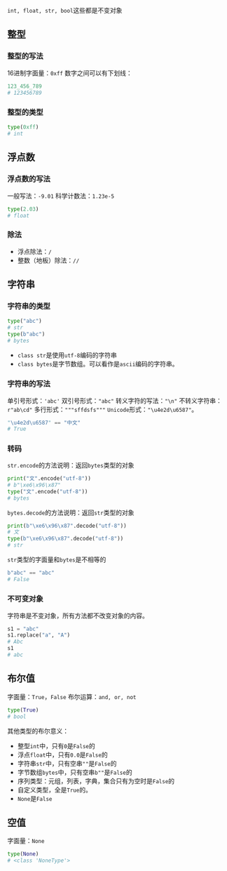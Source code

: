 
`int, float, str, bool`这些都是不变对象
## 整型
### 整型的写法
16进制字面量：`0xff`
数字之间可以有下划线：
```python
123_456_789
# 123456789
```
##### 
### 整型的类型
```python
type(0xff)
# int
```


## 浮点数
### 浮点数的写法
一般写法：`-9.01`
科学计数法：`1.23e-5`
```python
type(2.03)
# float
```
### 
### 除法

- 浮点除法：`/`
- 整数（地板）除法：`//`



## 字符串
### 字符串的类型
```python
type("abc")
# str
type(b"abc")
# bytes
```

- `class str`是使用`utf-8`编码的字符串
- `class bytes`是字节数组。可以看作是`ascii`编码的字符串。
##### 
### 字符串的写法
单引号形式：`'abc'`
双引号形式：`"abc"`
转义字符的写法：`"\n"`
不转义字符串：`r"ab\cd"`
多行形式：`"""sffdsfs"""`
`Unicode`形式：`"\u4e2d\u6587"`。
```python
"\u4e2d\u6587" == "中文"
# True
```
##### 
### 转码
`str.encode`的方法说明：返回`bytes`类型的对象
```python
print("文".encode("utf-8"))
# b"\xe6\x96\x87"
type("文".encode("utf-8"))
# bytes
```
`bytes.decode`的方法说明：返回`str`类型的对象
```python
print(b"\xe6\x96\x87".decode("utf-8"))
# 文
type(b"\xe6\x96\x87".decode("utf-8"))
# str
```
`str`类型的字面量和`bytes`是不相等的
```python
b"abc" == "abc"
# False
```
##### 
### 不可变对象
字符串是不变对象，所有方法都不改变对象的内容。
```python
s1 = "abc"
s1.replace("a", "A")
# Abc
s1
# abc
```
#### 

## 布尔值
字面量：`True`，`False`
布尔运算：`and, or, not`
```python
type(True)
# bool
```
其他类型的布尔意义：

- 整型`int`中，只有`0`是`False`的
- 浮点`float`中，只有`0.0`是`False`的
- 字符串`str`中，只有空串`""`是`False`的
- 字节数组`bytes`中，只有空串`b""`是`False`的
- 序列类型：元组，列表，字典，集合只有为空时是`False`的
- 自定义类型，全是`True`的。
- `None`是`False`
#### 

## 空值
字面量：`None`
```python
type(None)
# <class 'NoneType'>
```
